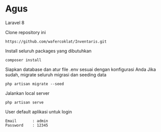 # Agus
 Laravel 8
 

Clone repository ini

    https://github.com/wafercoklat/Inventaris.git

Install seluruh packages yang dibutuhkan

    composer install

Siapkan database dan atur file .env sesuai dengan konfigurasi Anda
Jika sudah, migrate seluruh migrasi dan seeding data

    php artisan migrate --seed

Jalankan local server

    php artisan serve

User default aplikasi untuk login

    Email       : admin
    Password    : 12345
